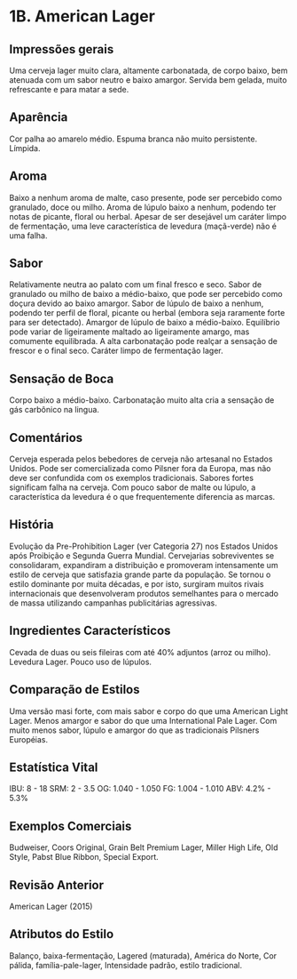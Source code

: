 # 1B. American Lager

## Impressões gerais

Uma cerveja lager muito clara, altamente carbonatada, de corpo baixo, bem atenuada com um sabor neutro e baixo amargor. Servida bem gelada, muito refrescante e para matar a sede.

## Aparência

Cor palha ao amarelo médio. Espuma branca não muito persistente. Límpida.

## Aroma

Baixo a nenhum aroma de malte, caso presente, pode ser percebido como granulado, doce ou milho. Aroma de lúpulo baixo a nenhum, podendo ter notas de picante, floral ou herbal. Apesar de ser desejável um caráter limpo de fermentação, uma leve característica de levedura (maçã-verde) não é uma falha.

## Sabor

Relativamente neutra ao palato com um final fresco e seco. Sabor de granulado ou milho de baixo a médio-baixo, que pode ser percebido como doçura devido ao baixo amargor. Sabor de lúpulo de baixo a nenhum, podendo ter perfil de floral, picante ou herbal (embora seja raramente forte para ser detectado). Amargor de lúpulo de baixo a médio-baixo. Equilíbrio pode variar de ligeiramente maltado ao ligeiramente amargo, mas comumente equilibrada. A alta carbonatação pode realçar a sensação de frescor e o final seco. Caráter limpo de fermentação lager.

## Sensação de Boca

Corpo baixo a médio-baixo. Carbonatação muito alta cria a sensação de gás carbônico na lingua.

## Comentários

Cerveja esperada pelos bebedores de cerveja não artesanal no Estados Unidos. Pode ser comercializada como Pilsner fora da Europa, mas não deve ser confundida com os exemplos tradicionais. Sabores fortes significam falha na cerveja. Com pouco sabor de malte ou lúpulo, a característica da levedura é o que frequentemente diferencia as marcas.

## História

Evolução da Pre-Prohibition Lager (ver Categoria 27) nos Estados Unidos após Proibição e Segunda Guerra Mundial. Cervejarias sobreviventes se consolidaram, expandiram a distribuição e promoveram intensamente um estilo de cerveja que satisfazia grande parte da população. Se tornou o estilo dominante por muita décadas, e por isto, surgiram muitos rivais internacionais que desenvolveram produtos semelhantes para o mercado de massa utilizando campanhas publicitárias agressivas.

## Ingredientes Característicos

Cevada de duas ou seis fileiras com até 40% adjuntos (arroz ou milho). Levedura Lager. Pouco uso de lúpulos.

## Comparação de Estilos

Uma versão masi forte, com mais sabor e corpo do que uma American Light Lager. Menos amargor e sabor do que uma International Pale Lager. Com muito menos sabor, lúpulo e amargor do que as tradicionais Pilsners Européias.

## Estatística Vital

IBU: 8 - 18
SRM: 2 - 3.5
OG: 1.040 - 1.050
FG: 1.004 - 1.010
ABV: 4.2% - 5.3%

## Exemplos Comerciais

Budweiser, Coors Original, Grain Belt Premium Lager, Miller High Life, Old Style, Pabst Blue Ribbon, Special Export.

## Revisão Anterior

American Lager (2015)

## Atributos do Estilo

Balanço, baixa-fermentação, Lagered (maturada), América do Norte, Cor pálida, família-pale-lager, Intensidade padrão, estilo tradicional.